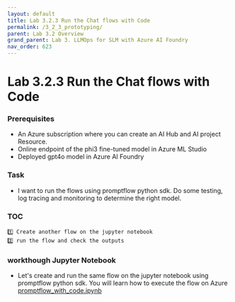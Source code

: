 ```yaml
---
layout: default
title: Lab 3.2.3 Run the Chat flows with Code
permalink: /3_2_3_prototyping/
parent: Lab 3.2 Overview
grand_parent: Lab 3. LLMOps for SLM with Azure AI Foundry
nav_order: 623
---
```


# Lab 3.2.3 Run the Chat flows with Code

### Prerequisites

- An Azure subscription where you can create an AI Hub and AI project Resource.
- Online endpoint of the phi3 fine-tuned model in Azure ML Studio
- Deployed gpt4o model in Azure AI Foundry 


### Task

- I want to run the flows using promptflow python sdk. Do some testing, log tracing and monitoring to determine the right model. 

### TOC
    1️⃣ Create another flow on the jupyter notebook 
    2️⃣ run the flow and check the outputs 


### workthough Jupyter Notebook
- Let's create and run the same flow on the jupyter notebook using promptflow python sdk. You will learn how to execute the flow on Azure [promptflow_with_code.ipynb](promptflow_with_code.ipynb)

